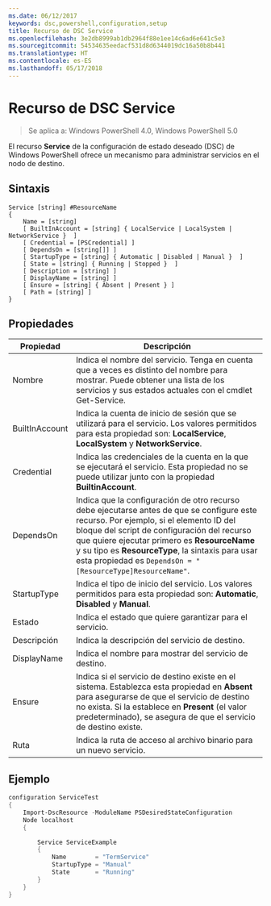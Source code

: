 ```yaml
---
ms.date: 06/12/2017
keywords: dsc,powershell,configuration,setup
title: Recurso de DSC Service
ms.openlocfilehash: 3e2db8999ab1db2964f88e1ee14c6ad6e641c5e3
ms.sourcegitcommit: 54534635eedacf531d8d6344019dc16a50b8b441
ms.translationtype: HT
ms.contentlocale: es-ES
ms.lasthandoff: 05/17/2018
---
```

# <a name="dsc-service-resource"></a>Recurso de DSC Service

> Se aplica a: Windows PowerShell 4.0, Windows PowerShell 5.0


El recurso **Service** de la configuración de estado deseado (DSC) de Windows PowerShell ofrece un mecanismo para administrar servicios en el nodo de destino.

## <a name="syntax"></a>Sintaxis

```
Service [string] #ResourceName
{
    Name = [string]
    [ BuiltInAccount = [string] { LocalService | LocalSystem | NetworkService }  ]
    [ Credential = [PSCredential] ]
    [ DependsOn = [string[]] ]
    [ StartupType = [string] { Automatic | Disabled | Manual }  ]
    [ State = [string] { Running | Stopped }  ]
    [ Description = [string] ]
    [ DisplayName = [string] ]
    [ Ensure = [string] { Absent | Present } ]
    [ Path = [string] ]
}
```

## <a name="properties"></a>Propiedades

|  Propiedad  |  Descripción   |
|---|---|
| Nombre| Indica el nombre del servicio. Tenga en cuenta que a veces es distinto del nombre para mostrar. Puede obtener una lista de los servicios y sus estados actuales con el cmdlet Get-Service.|
| BuiltInAccount| Indica la cuenta de inicio de sesión que se utilizará para el servicio. Los valores permitidos para esta propiedad son: **LocalService**, **LocalSystem** y **NetworkService**.|
| Credential| Indica las credenciales de la cuenta en la que se ejecutará el servicio. Esta propiedad no se puede utilizar junto con la propiedad __BuiltinAccount__.|
| DependsOn| Indica que la configuración de otro recurso debe ejecutarse antes de que se configure este recurso. Por ejemplo, si el elemento ID del bloque del script de configuración del recurso que quiere ejecutar primero es __ResourceName__ y su tipo es __ResourceType__, la sintaxis para usar esta propiedad es `DependsOn = "[ResourceType]ResourceName"`.|
| StartupType| Indica el tipo de inicio del servicio. Los valores permitidos para esta propiedad son: **Automatic**, **Disabled** y **Manual**.|
| Estado| Indica el estado que quiere garantizar para el servicio.|
| Descripción | Indica la descripción del servicio de destino.|
| DisplayName | Indica el nombre para mostrar del servicio de destino.|
| Ensure | Indica si el servicio de destino existe en el sistema. Establezca esta propiedad en **Absent** para asegurarse de que el servicio de destino no exista. Si la establece en **Present** (el valor predeterminado), se asegura de que el servicio de destino existe.|
| Ruta | Indica la ruta de acceso al archivo binario para un nuevo servicio.|

## <a name="example"></a>Ejemplo

```powershell
configuration ServiceTest
{
    Import-DscResource -ModuleName PSDesiredStateConfiguration
    Node localhost
    {

        Service ServiceExample
        {
            Name        = "TermService"
            StartupType = "Manual"
            State       = "Running"
        }
    }
}
```